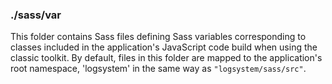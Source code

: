 ### ./sass/var

This folder contains Sass files defining Sass variables corresponding to classes
included in the application's JavaScript code build when using the classic toolkit.
By default, files in this folder are mapped to the application's root namespace,
'logsystem' in the same way as `"logsystem/sass/src"`.
